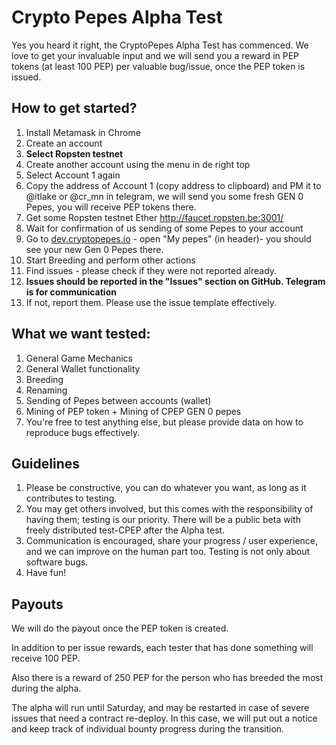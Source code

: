 # Crypto Pepes Alpha Test

Yes you heard it right, the CryptoPepes Alpha Test has commenced.
We love to get your invaluable input and we will send you a 
reward in PEP tokens (at least 100 PEP) per valuable bug/issue, once the PEP token is issued. 

## How to get started?

1. Install Metamask in Chrome
1. Create an account
1. **Select Ropsten testnet**
1. Create another account using the menu in de right top 
1. Select Account 1 again
1. Copy the address of Account 1 (copy address to clipboard) and PM it to @itlake or @cr_mn in telegram,
   we will send you some fresh GEN 0 Pepes, you will receive PEP tokens there.
1. Get some Ropsten testnet Ether http://faucet.ropsten.be:3001/
1. Wait for confirmation of us sending of some Pepes to your account
1. Go to [dev.cryptopepes.io](https://dev.cryptopepes.io) - open "My pepes" (in header)- you 
   should see your new Gen 0 Pepes there.
1. Start Breeding and perform other actions
1. Find issues - please check if they were not reported already.
1. **Issues should be reported in the "Issues" section on GitHub. Telegram is for communication**
1. If not, report them. Please use the issue template effectively.


## What we want tested:

1. General Game Mechanics
1. General Wallet functionality
1. Breeding
1. Renaming
1. Sending of Pepes between accounts (wallet)
1. Mining of PEP token + Mining of CPEP GEN 0 pepes
1. You're free to test anything else, but please provide data on how to reproduce bugs effectively.


## Guidelines

1. Please be constructive, you can do whatever you want, as long as it contributes to testing.
1. You may get others involved, but this comes with the responsibility of having them; testing is our priority.
   There will be a public beta with freely distributed test-CPEP after the Alpha test.
1. Communication is encouraged, share your progress / user experience,
   and we can improve on the human part too. Testing is not only about software bugs.
1. Have fun!


## Payouts

We will do the payout once the PEP token is created.

In addition to per issue rewards, each tester that has done something will receive 100 PEP. 

Also there is a reward of 250 PEP for the person who has breeded the most during the alpha.

The alpha will run until Saturday, and may be restarted in case of severe issues that need a contract re-deploy.
In this case, we will put out a notice and keep track of individual bounty progress during the transition.

